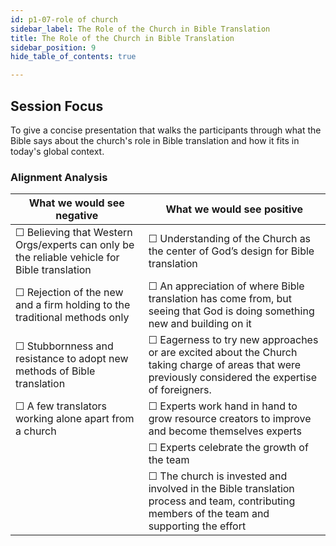 ```yaml
---
id: p1-07-role of church
sidebar_label: The Role of the Church in Bible Translation
title: The Role of the Church in Bible Translation
sidebar_position: 9
hide_table_of_contents: true

---
```


## Session Focus

To give a concise presentation that walks the participants through what the Bible says about the church's role in Bible translation and how it fits in today's global context.

### Alignment Analysis

| **What we would see negative**                                                                        | **What we would see positive**                                                                                                                              |
|-------------------------------------------------------------------------------------------------------|-------------------------------------------------------------------------------------------------------------------------------------------------------------|
| &#9744; Believing that Western Orgs/experts can only be the reliable vehicle for Bible translation    | &#9744; Understanding of the Church as the center of God’s design for Bible translation                                                                     |
| &#9744; Rejection of the new and a firm holding to the traditional methods only                       | &#9744; An appreciation of where Bible translation has come from, but seeing that God is doing something new and building on it                             |
| &#9744; Stubbornness and resistance to adopt new methods of Bible translation                         | &#9744; Eagerness to try new approaches or are excited about the Church taking charge of areas that were previously considered the expertise of foreigners. |
| &#9744; A few translators working alone apart from a church                                           | &#9744; Experts work hand in hand to grow resource creators to improve and become themselves experts                                                        |
|                                                                                                       | &#9744; Experts celebrate the growth of the team                                                                                                            |
|                                                                                                       | &#9744; The church is invested and involved in the Bible translation process and team, contributing members of the team and supporting the effort           |